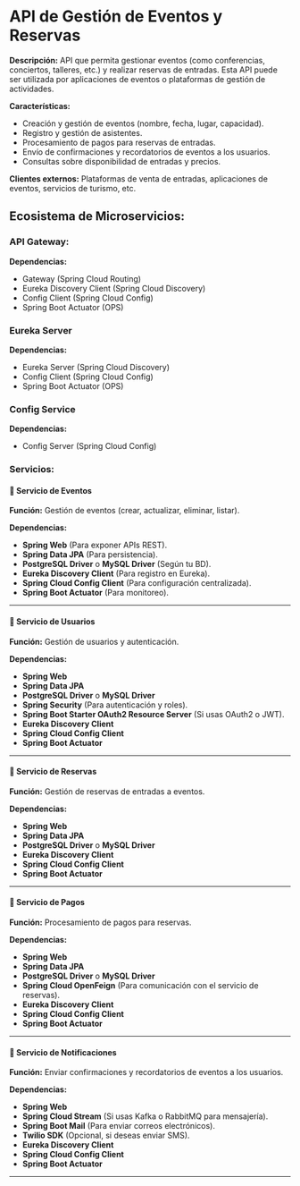# **API de Gestión de Eventos y Reservas**

**Descripción:**
API que permita gestionar eventos (como conferencias, conciertos, talleres, etc.) y realizar reservas de entradas. Esta API puede ser utilizada por aplicaciones de eventos o plataformas de gestión de actividades.

**Características:**

- Creación y gestión de eventos (nombre, fecha, lugar, capacidad).
- Registro y gestión de asistentes.
- Procesamiento de pagos para reservas de entradas.
- Envío de confirmaciones y recordatorios de eventos a los usuarios.
- Consultas sobre disponibilidad de entradas y precios.

**Clientes externos:** Plataformas de venta de entradas, aplicaciones de eventos, servicios de turismo, etc.

## Ecosistema de Microservicios:
### API Gateway:
**Dependencias:**
- Gateway (Spring Cloud Routing)
- Eureka Discovery Client (Spring Cloud Discovery)
- Config Client (Spring Cloud Config)
- Spring Boot Actuator (OPS)

### Eureka Server
**Dependencias:**
- Eureka Server (Spring Cloud Discovery)
- Config Client (Spring Cloud Config)
- Spring Boot Actuator (OPS)

### Config Service
**Dependencias:**
- Config Server (Spring Cloud Config)


### Servicios:

#### **📌 Servicio de Eventos**
**Función:** Gestión de eventos (crear, actualizar, eliminar, listar).  

**Dependencias:**  
- **Spring Web** (Para exponer APIs REST).  
- **Spring Data JPA** (Para persistencia).  
- **PostgreSQL Driver** o **MySQL Driver** (Según tu BD).  
- **Eureka Discovery Client** (Para registro en Eureka).  
- **Spring Cloud Config Client** (Para configuración centralizada).  
- **Spring Boot Actuator** (Para monitoreo).  

---

#### **📌 Servicio de Usuarios**
**Función:** Gestión de usuarios y autenticación.  

**Dependencias:**  
- **Spring Web**  
- **Spring Data JPA**  
- **PostgreSQL Driver** o **MySQL Driver**  
- **Spring Security** (Para autenticación y roles).  
- **Spring Boot Starter OAuth2 Resource Server** (Si usas OAuth2 o JWT).  
- **Eureka Discovery Client**  
- **Spring Cloud Config Client**  
- **Spring Boot Actuator**  

---

#### **📌 Servicio de Reservas**
**Función:** Gestión de reservas de entradas a eventos.  

**Dependencias:**  
- **Spring Web**  
- **Spring Data JPA**  
- **PostgreSQL Driver** o **MySQL Driver**  
- **Eureka Discovery Client**  
- **Spring Cloud Config Client**  
- **Spring Boot Actuator**  

---

#### **📌 Servicio de Pagos**
**Función:** Procesamiento de pagos para reservas.  

**Dependencias:**  
- **Spring Web**  
- **Spring Data JPA**  
- **PostgreSQL Driver** o **MySQL Driver**  
- **Spring Cloud OpenFeign** (Para comunicación con el servicio de reservas).  
- **Eureka Discovery Client**  
- **Spring Cloud Config Client**  
- **Spring Boot Actuator**  

---

#### **📌 Servicio de Notificaciones**
**Función:** Enviar confirmaciones y recordatorios de eventos a los usuarios.  

**Dependencias:**  
- **Spring Web**  
- **Spring Cloud Stream** (Si usas Kafka o RabbitMQ para mensajería).  
- **Spring Boot Mail** (Para enviar correos electrónicos).  
- **Twilio SDK** (Opcional, si deseas enviar SMS).  
- **Eureka Discovery Client**  
- **Spring Cloud Config Client**  
- **Spring Boot Actuator**  

---

